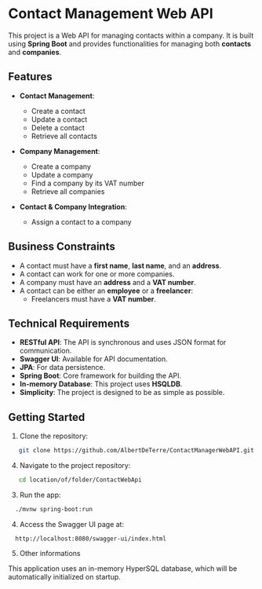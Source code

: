 # Contact Management Web API

This project is a Web API for managing contacts within a company. It is built using **Spring Boot** and provides functionalities for managing both **contacts** and **companies**. 

## Features

- **Contact Management**:
  - Create a contact
  - Update a contact
  - Delete a contact
  - Retrieve all contacts

- **Company Management**:
  - Create a company
  - Update a company
  - Find a company by its VAT number
  - Retrieve all companies

- **Contact & Company Integration**:
  - Assign a contact to a company

## Business Constraints

- A contact must have a **first name**, **last name**, and an **address**.
- A contact can work for one or more companies.
- A company must have an **address** and a **VAT number**.
- A contact can be either an **employee** or a **freelancer**:
  - Freelancers must have a **VAT number**.

## Technical Requirements

- **RESTful API**: The API is synchronous and uses JSON format for communication.
- **Swagger UI**: Available for API documentation.
- **JPA**: For data persistence.
- **Spring Boot**: Core framework for building the API.
- **In-memory Database**: This project uses **HSQLDB**.
- **Simplicity**: The project is designed to be as simple as possible.

## Getting Started

1. Clone the repository:
  
```bash
   git clone https://github.com/AlbertDeTerre/ContactManagerWebAPI.git
```

4. Navigate to the project repository:
```bash
   cd location/of/folder/ContactWebApi
```

3. Run the app:
```bash
  ./mvnw spring-boot:run
```

4. Access the Swagger UI page at:

```
  http://localhost:8080/swagger-ui/index.html
```

5. Other informations

  This application uses an in-memory HyperSQL database, which will be automatically initialized on startup.
